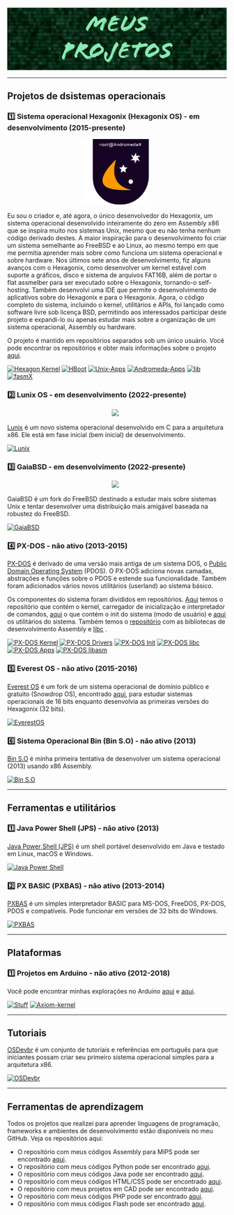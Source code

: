 [![Header](https://raw.githubusercontent.com/felipenlunkes/felipenlunkes/master/img/projects.pt.png "Header")](https://github.com/felipenlunkes)

<hr>

## Projetos de dsistemas operacionais

### 1️⃣ Sistema operacional Hexagonix (Hexagonix OS) - em desenvolvimento (2015-presente)

<p align='center'>
<a href="https://github.com/hexagonix"><img height="150" src="https://github.com/hexagonix/Doc/blob/main/Img/Hexagonix.png"></a>&nbsp;&nbsp;
</p>

Eu sou o criador e, até agora, o único desenvolvedor do Hexagonix, um sistema operacional desenvolvido inteiramente do zero em Assembly x86 que se inspira muito nos sistemas Unix, mesmo que eu não tenha nenhum código derivado destes. A maior inspiração para o desenvolvimento foi criar um sistema semelhante ao FreeBSD e ao Linux, ao mesmo tempo em que me permitia aprender mais sobre como funciona um sistema operacional e sobre hardware. Nos últimos sete anos de desenvolvimento, fiz alguns avanços com o Hexagonix, como desenvolver um kernel estável com suporte a gráficos, disco e sistema de arquivos FAT16B, além de portar o flat assmelber para ser executado sobre o Hexagonix, tornando-o self-hosting. Também desenvolvi uma IDE que permite o desenvolvimento de aplicativos sobre do Hexagonix e para o Hexagonix. Agora, o código completo do sistema, incluindo o kernel, utilitários e APIs, foi lançado como software livre sob licença BSD, permitindo aos interessados ​​participar deste projeto e expandi-lo ou apenas estudar mais sobre a organização de um sistema operacional, Assembly ou hardware.

O projeto é mantido em repositórios separados sob um único usuário. Você pode encontrar os repositórios e obter mais informações sobre o projeto [aqui](https://github.com/hexagonix/).

[![Hexagon Kernel](https://github-readme-stats.vercel.app/api/pin/?username=Hexagonix&repo=Hexagon&theme=dark)](https://github.com/hexagonix/Hexagon)
[![HBoot](https://github-readme-stats.vercel.app/api/pin/?username=Hexagonix&repo=HBoot&theme=dark)](https://github.com/hexagonix/Hboot)
[![Unix-Apps](https://github-readme-stats.vercel.app/api/pin/?username=Hexagonix&repo=unix-apps&theme=dark)](https://github.com/hexagonix/unix-apps)
[![Andromeda-Apps](https://github-readme-stats.vercel.app/api/pin/?username=Hexagonix&repo=andromeda-apps&theme=dark)](https://github.com/hexagonix/andromeda-apps)
[![lib](https://github-readme-stats.vercel.app/api/pin/?username=Hexagonix&repo=lib&theme=dark)](https://github.com/hexagonix/lib)
[![fasmX](https://github-readme-stats.vercel.app/api/pin/?username=Hexagonix&repo=fasmx&theme=dark)](https://github.com/hexagonix/fasmx)

### 2️⃣ Lunix OS - em desenvolvimento (2022-presente)

<p align='center'>
<a href="https://github.com/felipenlunkes/lunix"><img height="100" src="https://github.com/felipenlunkes/lunix/blob/main/Doc/header.gif"></a>&nbsp;&nbsp;
</p>

[Lunix](http://github.com/felipenlunkes/lunix) é um novo sistema operacional desenvolvido em C para a arquitetura x86. Ele está em fase inicial (bem inicial) de desenvolvimento.

[![Lunix](https://github-readme-stats.vercel.app/api/pin/?username=felipenlunkes&repo=lunix&theme=dark)](https://github.com/felipenlunkes/lunix)

### 3️⃣ GaiaBSD - em desenvolvimento (2022-presente)

<p align='center'>
<a href="https://github.com/felipenlunkes/GaiaBSD"><img height="150" src="https://github.com/simple-icons/simple-icons/blob/develop/icons/freebsd.svg"></a>&nbsp;&nbsp;
</p>

GaiaBSD é um fork do FreeBSD destinado a estudar mais sobre sistemas Unix e tentar desenvolver uma distribuição mais amigável baseada na robustez do FreeBSD.

[![GaiaBSD](https://github-readme-stats.vercel.app/api/pin/?username=felipenlunkes&repo=GaiaBSD&theme=dark)](https://github.com/felipenlunkes/GaiaBSD)

### 4️⃣ PX-DOS - não ativo (2013-2015)

[PX-DOS](https://github.com/felipenlunkes/PX-DOS) é derivado de uma versão mais antiga de um sistema DOS, o [Public Domain Operating System](http://www.pdos.org/) (PDOS). O PX-DOS adiciona novas camadas, abstrações e funções sobre o PDOS e estende sua funcionalidade. Também foram adicionados vários novos utilitários (userland) ao sistema básico.

Os componentes do sistema foram divididos em repositórios. [Aqui](https://github.com/felipenlunkes/PX-DOS) temos o repositório que contém o kernel, carregador de inicialização e interpretador de comandos, [aqui](https://github.com/felipenlunkes/PX-DOS-init) o ​​que contém o init do sistema (modo de usuário) e [aqui](https://github.com/felipenlunkes/PX-DOS-Apps) os utilitários do sistema. Também temos o [repositório](https://github.com/felipenlunkes/PX-DOS-libasm) com as bibliotecas de desenvolvimento Assembly e [libc](https://github.com/felipenlunkes/PX-DOS-libc) .

[![PX-DOS Kernel](https://github-readme-stats.vercel.app/api/pin/?username=felipenlunkes&repo=PX-DOS&theme=dark)](https://github.com/felipenlunkes/PX-DOS)
[![PX-DOS Drivers](https://github-readme-stats.vercel.app/api/pin/?username=felipenlunkes&repo=PX-DOS-Drivers&theme=dark)](https://github.com/felipenlunkes/PX-DOS-Drivers)
[![PX-DOS Init](https://github-readme-stats.vercel.app/api/pin/?username=felipenlunkes&repo=PX-DOS-init&theme=dark)](https://github.com/felipenlunkes/PX-DOS-init)
[![PX-DOS libc](https://github-readme-stats.vercel.app/api/pin/?username=felipenlunkes&repo=PX-DOS-libc&theme=dark)](https://github.com/felipenlunkes/PX-DOS-libc)
[![PX-DOS Apps](https://github-readme-stats.vercel.app/api/pin/?username=felipenlunkes&repo=PX-DOS-Apps&theme=dark)](https://github.com/felipenlunkes/PX-DOS-Apps)
[![PX-DOS libasm](https://github-readme-stats.vercel.app/api/pin/?username=felipenlunkes&repo=PX-DOS-libasm&theme=dark)](https://github.com/felipenlunkes/PX-DOS-libasm)

### 5️⃣ Everest OS - não ativo (2015-2016)

[Everest OS](https://github.com/felipenlunkes/EverestOS) é um fork de um sistema operacional de domínio público e gratuito (Snowdrop OS), encontrado [aqui](http://sebastianmihai.com/snowdrop), para estudar sistemas operacionais de 16 bits enquanto desenvolvia as primeiras versões do Hexagonix (32 bits).

[![EverestOS](https://github-readme-stats.vercel.app/api/pin/?username=felipenlunkes&repo=EverestOS&theme=dark)](https://github.com/felipenlunkes/EverestOS)

### 6️⃣ Sistema Operacional Bin (Bin S.O) - não ativo (2013)

[Bin S.O](https://github.com/felipenlunkes/Bin-S.O) é minha primeira tentativa de desenvolver um sistema operacional (2013) usando x86 Assembly.

[![Bin S.O](https://github-readme-stats.vercel.app/api/pin/?username=felipenlunkes&repo=Bin-S.O&theme=dark)](https://github.com/felipenlunkes/Bin-S.O)

<hr>

## Ferramentas e utilitários

### 1️⃣ Java Power Shell (JPS) - não ativo (2013)

[Java Power Shell (JPS)](https://github.com/felipenlunkes/Java-Power-Shell) é um shell portável desenvolvido em Java e testado em Linux, macOS e Windows.

[![Java Power Shell](https://github-readme-stats.vercel.app/api/pin/?username=felipenlunkes&repo=Java-Power-Shell&theme=dark)](https://github.com/felipenlunkes/Java-Power-Shell)

### 2️⃣ PX BASIC (PXBAS) - não ativo (2013-2014)

[PXBAS](https://github.com/felipenlunkes/PXBAS) é um simples interpretador BASIC para MS-DOS, FreeDOS, PX-DOS, PDOS e compatíveis. Pode funcionar em versões de 32 bits do Windows.

[![PXBAS](https://github-readme-stats.vercel.app/api/pin/?username=felipenlunkes&repo=PXBAS&theme=dark)](https://github.com/felipenlunkes/PXBAS)

<hr>

## Plataformas

### 1️⃣ Projetos em Arduino - não ativo (2012-2018)

Você pode encontrar minhas explorações no Arduino [aqui](https://github.com/felipenlunkes/Arduino-stuff) e [aqui](https://github.com/felipenlunkes/AxiomKernel).

[![Stuff](https://github-readme-stats.vercel.app/api/pin/?username=felipenlunkes&repo=Arduino-stuff&theme=dark)](https://github.com/felipenlunkes/Arduino-stuff)
[![Axiom-kernel](https://github-readme-stats.vercel.app/api/pin/?username=felipenlunkes&repo=AxiomKernel&theme=dark)](https://github.com/felipenlunkes/AxiomKernel)

<hr>

## Tutoriais

[OSDevbr](https://github.com/felipenlunkes/osdevbr) é um conjunto de tutoriais e referências em português para que iniciantes possam criar seu primeiro sistema operacional simples para a arquitetura x86.

[![OSDevbr](https://github-readme-stats.vercel.app/api/pin/?username=felipenlunkes&repo=osdevbr&theme=dark)](https://github.com/felipenlunkes/osdevbr)

<hr>

## Ferramentas de aprendizagem

Todos os projetos que realizei para aprender linguagens de programação, frameworks e ambientes de desenvolvimento estão disponíveis no meu GitHub. Veja os repositórios aqui:

* O repositório com meus códigos Assembly para MIPS pode ser encontrado [aqui](https://github.com/felipenlunkes/MIPS-asm).
* O repositório com meus códigos Python pode ser encontrado [aqui](https://github.com/felipenlunkes/learning-Python).
* O repositório com meus códigos Java pode ser encontrado [aqui](https://github.com/felipenlunkes/learning-Java).
* O repositório com meus códigos HTML/CSS pode ser encontrado [aqui](https://github.com/felipenlunkes/learning-HTML-CSS).
* O repositório com meus projetos em CAD pode ser encontrado [aqui](https://github.com/felipenlunkes/learning-CAD).
* O repositório com meus códigos PHP pode ser encontrado [aqui](https://github.com/felipenlunkes/learning-PHP).
* O repositório com meus códigos Flash pode ser encontrado [aqui](https://github.com/felipenlunkes/learning-Flash).